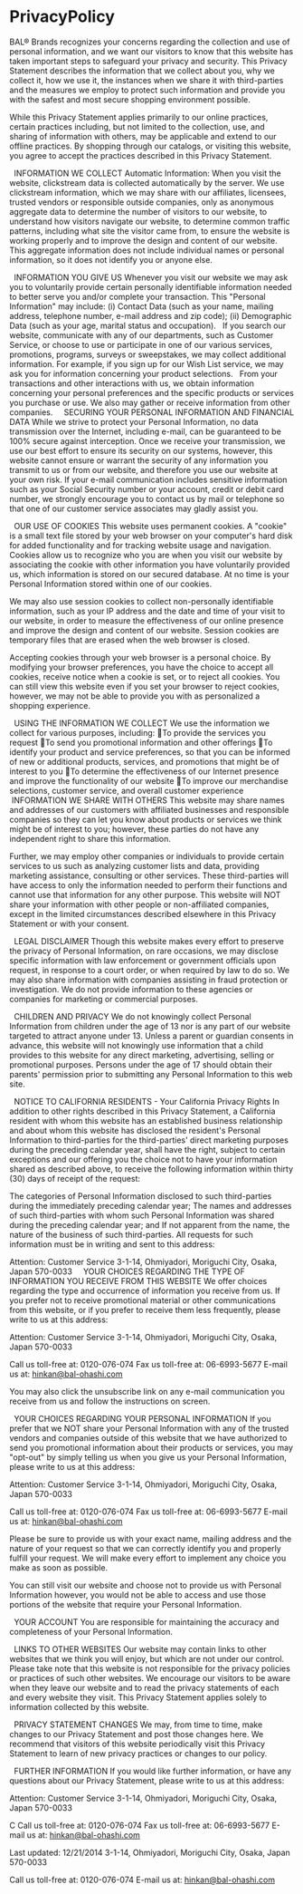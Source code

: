 # PrivacyPolicy

BAL® Brands recognizes your concerns regarding the collection and use of personal information, and we want our visitors to know that this website has taken important steps to safeguard your privacy and security. This Privacy Statement describes the information that we collect about you, why we collect it, how we use it, the instances when we share it with third-parties and the measures we employ to protect such information and provide you with the safest and most secure shopping environment possible.

While this Privacy Statement applies primarily to our online practices, certain practices including, but not limited to the collection, use, and sharing of information with others, may be applicable and extend to our offline practices. By shopping through our catalogs, or visiting this website, you agree to accept the practices described in this Privacy Statement.

 
INFORMATION WE COLLECT
Automatic Information:
When you visit the website, clickstream data is collected automatically by the server. We use clickstream information, which we may share with our affiliates, licensees, trusted vendors or responsible outside companies, only as anonymous aggregate data to determine the number of visitors to our website, to understand how visitors navigate our website, to determine common traffic patterns, including what site the visitor came from, to ensure the website is working properly and to improve the design and content of our website. This aggregate information does not include individual names or personal information, so it does not identify you or anyone else.

 
INFORMATION YOU GIVE US
Whenever you visit our website we may ask you to voluntarily provide certain personally identifiable information needed to better serve you and/or complete your transaction. This "Personal Information" may include: (i) Contact Data (such as your name, mailing address, telephone number, e-mail address and zip code); (ii) Demographic Data (such as your age, marital status and occupation).
 
If you search our website, communicate with any of our departments, such as Customer Service, or choose to use or participate in one of our various services, promotions, programs, surveys or sweepstakes, we may collect additional information. For example, if you sign up for our Wish List service, we may ask you for information concerning your product selections.
 
From your transactions and other interactions with us, we obtain information concerning your personal preferences and the specific products or services you purchase or use. We also may gather or receive information from other companies.
 
 
SECURING YOUR PERSONAL INFORMATION AND FINANCIAL DATA
While we strive to protect your Personal Information, no data transmission over the Internet, including e-mail, can be guaranteed to be 100% secure against interception. Once we receive your transmission, we use our best effort to ensure its security on our systems, however, this website cannot ensure or warrant the security of any information you transmit to us or from our website, and therefore you use our website at your own risk. If your e-mail communication includes sensitive information such as your Social Security number or your account, credit or debit card number, we strongly encourage you to contact us by mail or telephone so that one of our customer service associates may gladly assist you.

 
OUR USE OF COOKIES
This website uses permanent cookies. A "cookie" is a small text file stored by your web browser on your computer's hard disk for added functionality and for tracking website usage and navigation. Cookies allow us to recognize who you are when you visit our website by associating the cookie with other information you have voluntarily provided us, which information is stored on our secured database. At no time is your Personal Information stored within one of our cookies.

We may also use session cookies to collect non-personally identifiable information, such as your IP address and the date and time of your visit to our website, in order to measure the effectiveness of our online presence and improve the design and content of our website. Session cookies are temporary files that are erased when the web browser is closed.

Accepting cookies through your web browser is a personal choice. By modifying your browser preferences, you have the choice to accept all cookies, receive notice when a cookie is set, or to reject all cookies. You can still view this website even if you set your browser to reject cookies, however, we may not be able to provide you with as personalized a shopping experience.

 
USING THE INFORMATION WE COLLECT
We use the information we collect for various purposes, including:
To provide the services you request
To send you promotional information and other offerings
To identify your product and service preferences, so that you can be informed of new or additional products, services, and promotions that might be of interest to you
To determine the effectiveness of our Internet presence and improve the functionality of our website
To improve our merchandise selections, customer service, and overall customer experience
 INFORMATION WE SHARE WITH OTHERS
This website may share names and addresses of our customers with affiliated businesses and responsible companies so they can let you know about products or services we think might be of interest to you; however, these parties do not have any independent right to share this information.

Further, we may employ other companies or individuals to provide certain services to us such as analyzing customer lists and data, providing marketing assistance, consulting or other services. These third-parties will have access to only the information needed to perform their functions and cannot use that information for any other purpose. This website will NOT share your information with other people or non-affiliated companies, except in the limited circumstances described elsewhere in this Privacy Statement or with your consent.

 
LEGAL DISCLAIMER
Though this website makes every effort to preserve the privacy of Personal Information, on rare occasions, we may disclose specific information with law enforcement or government officials upon request, in response to a court order, or when required by law to do so. We may also share information with companies assisting in fraud protection or investigation. We do not provide information to these agencies or companies for marketing or commercial purposes.

 
CHILDREN AND PRIVACY
We do not knowingly collect Personal Information from children under the age of 13 nor is any part of our website targeted to attract anyone under 13. Unless a parent or guardian consents in advance, this website will not knowingly use information that a child provides to this website for any direct marketing, advertising, selling or promotional purposes. Persons under the age of 17 should obtain their parents' permission prior to submitting any Personal Information to this web site.

 
NOTICE TO CALIFORNIA RESIDENTS - Your California Privacy Rights
In addition to other rights described in this Privacy Statement, a California resident with whom this website has an established business relationship and about whom this website has disclosed the resident's Personal Information to third-parties for the third-parties' direct marketing purposes during the preceding calendar year, shall have the right, subject to certain exceptions and our offering you the choice not to have your information shared as described above, to receive the following information within thirty (30) days of receipt of the request:

The categories of Personal Information disclosed to such third-parties during the immediately preceding calendar year;
The names and addresses of such third-parties with whom such Personal Information was shared during the preceding calendar year; and
If not apparent from the name, the nature of the business of such third-parties.
All requests for such information must be in writing and sent to this address:

Attention: Customer Service
3-1-14, Ohmiyadori, Moriguchi City, Osaka, Japan 570-0033
 
 
YOUR CHOICES REGARDING THE TYPE OF INFORMATION YOU RECEIVE FROM THIS WEBSITE
We offer choices regarding the type and occurrence of information you receive from us. If you prefer not to receive promotional material or other communications from this website, or if you prefer to receive them less frequently, please write to us at this address:

Attention: Customer Service
3-1-14, Ohmiyadori, Moriguchi City, Osaka, Japan 570-0033

Call us toll-free at: 0120-076-074
Fax us toll-free at: 06-6993-5677
E-mail us at: hinkan@bal-ohashi.com


You may also click the unsubscribe link on any e-mail communication you receive from us and follow the instructions on screen.

 
YOUR CHOICES REGARDING YOUR PERSONAL INFORMATION
If you prefer that we NOT share your Personal Information with any of the trusted vendors and companies outside of this website that we have authorized to send you promotional information about their products or services, you may "opt-out" by simply telling us when you give us your Personal Information, please write to us at this address:

Attention: Customer Service
3-1-14, Ohmiyadori, Moriguchi City, Osaka, Japan 570-0033

Call us toll-free at: 0120-076-074
Fax us toll-free at: 06-6993-5677
E-mail us at: hinkan@bal-ohashi.com


Please be sure to provide us with your exact name, mailing address and the nature of your request so that we can correctly identify you and properly fulfill your request. We will make every effort to implement any choice you make as soon as possible.

You can still visit our website and choose not to provide us with Personal Information however, you would not be able to access and use those portions of the website that require your Personal Information.

 
YOUR ACCOUNT
You are responsible for maintaining the accuracy and completeness of your Personal Information.

 
LINKS TO OTHER WEBSITES
Our website may contain links to other websites that we think you will enjoy, but which are not under our control. Please take note that this website is not responsible for the privacy policies or practices of such other websites. We encourage our visitors to be aware when they leave our website and to read the privacy statements of each and every website they visit. This Privacy Statement applies solely to information collected by this website.

 
PRIVACY STATEMENT CHANGES
We may, from time to time, make changes to our Privacy Statement and post those changes here. We recommend that visitors of this website periodically visit this Privacy Statement to learn of new privacy practices or changes to our policy.

 
FURTHER INFORMATION
If you would like further information, or have any questions about our Privacy Statement, please write to us at this address:

Attention: Customer Service
3-1-14, Ohmiyadori, Moriguchi City, Osaka, Japan 570-0033

C Call us toll-free at: 0120-076-074
Fax us toll-free at: 06-6993-5677
E-mail us at: hinkan@bal-ohashi.com


Last updated: 12/21/2014
3-1-14, Ohmiyadori, Moriguchi City, Osaka, Japan 570-0033

Call us toll-free at: 0120-076-074
E-mail us at: hinkan@bal-ohashi.com
